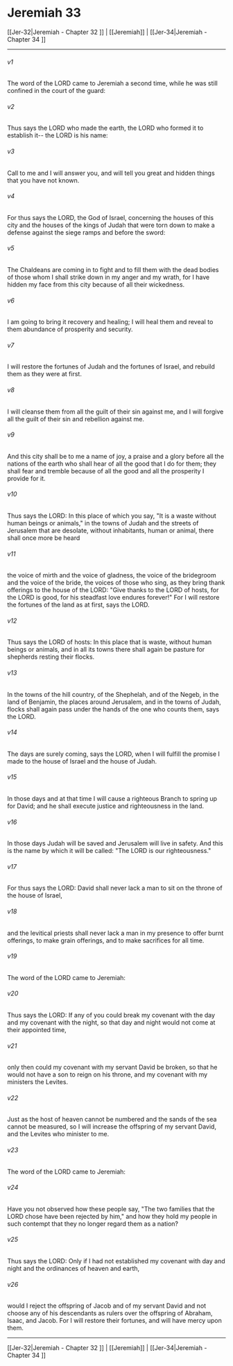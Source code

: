 # Jeremiah 33

[[Jer-32|Jeremiah - Chapter 32 ]] | [[Jeremiah]] | [[Jer-34|Jeremiah - Chapter 34 ]]
***

###### v1
The word of the LORD came to Jeremiah a second time, while he was still confined in the court of the guard:
###### v2
Thus says the LORD who made the earth, the LORD who formed it to establish it-- the LORD is his name:
###### v3
Call to me and I will answer you, and will tell you great and hidden things that you have not known.
###### v4
For thus says the LORD, the God of Israel, concerning the houses of this city and the houses of the kings of Judah that were torn down to make a defense against the siege ramps and before the sword:
###### v5
The Chaldeans are coming in to fight and to fill them with the dead bodies of those whom I shall strike down in my anger and my wrath, for I have hidden my face from this city because of all their wickedness.
###### v6
I am going to bring it recovery and healing; I will heal them and reveal to them abundance of prosperity and security.
###### v7
I will restore the fortunes of Judah and the fortunes of Israel, and rebuild them as they were at first.
###### v8
I will cleanse them from all the guilt of their sin against me, and I will forgive all the guilt of their sin and rebellion against me.
###### v9
And this city shall be to me a name of joy, a praise and a glory before all the nations of the earth who shall hear of all the good that I do for them; they shall fear and tremble because of all the good and all the prosperity I provide for it.
###### v10
Thus says the LORD: In this place of which you say, "It is a waste without human beings or animals," in the towns of Judah and the streets of Jerusalem that are desolate, without inhabitants, human or animal, there shall once more be heard
###### v11
the voice of mirth and the voice of gladness, the voice of the bridegroom and the voice of the bride, the voices of those who sing, as they bring thank offerings to the house of the LORD: "Give thanks to the LORD of hosts, for the LORD is good, for his steadfast love endures forever!" For I will restore the fortunes of the land as at first, says the LORD.
###### v12
Thus says the LORD of hosts: In this place that is waste, without human beings or animals, and in all its towns there shall again be pasture for shepherds resting their flocks.
###### v13
In the towns of the hill country, of the Shephelah, and of the Negeb, in the land of Benjamin, the places around Jerusalem, and in the towns of Judah, flocks shall again pass under the hands of the one who counts them, says the LORD.
###### v14
The days are surely coming, says the LORD, when I will fulfill the promise I made to the house of Israel and the house of Judah.
###### v15
In those days and at that time I will cause a righteous Branch to spring up for David; and he shall execute justice and righteousness in the land.
###### v16
In those days Judah will be saved and Jerusalem will live in safety. And this is the name by which it will be called: "The LORD is our righteousness."
###### v17
For thus says the LORD: David shall never lack a man to sit on the throne of the house of Israel,
###### v18
and the levitical priests shall never lack a man in my presence to offer burnt offerings, to make grain offerings, and to make sacrifices for all time.
###### v19
The word of the LORD came to Jeremiah:
###### v20
Thus says the LORD: If any of you could break my covenant with the day and my covenant with the night, so that day and night would not come at their appointed time,
###### v21
only then could my covenant with my servant David be broken, so that he would not have a son to reign on his throne, and my covenant with my ministers the Levites.
###### v22
Just as the host of heaven cannot be numbered and the sands of the sea cannot be measured, so I will increase the offspring of my servant David, and the Levites who minister to me.
###### v23
The word of the LORD came to Jeremiah:
###### v24
Have you not observed how these people say, "The two families that the LORD chose have been rejected by him," and how they hold my people in such contempt that they no longer regard them as a nation?
###### v25
Thus says the LORD: Only if I had not established my covenant with day and night and the ordinances of heaven and earth,
###### v26
would I reject the offspring of Jacob and of my servant David and not choose any of his descendants as rulers over the offspring of Abraham, Isaac, and Jacob. For I will restore their fortunes, and will have mercy upon them.

***

[[Jer-32|Jeremiah - Chapter 32 ]] | [[Jeremiah]] | [[Jer-34|Jeremiah - Chapter 34 ]]
